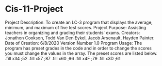 # Cis-11-Project
Project Description: To create an LC-3 program that displays the average, minimum, and maximum of five test scores. 
Project Purpose: Assisting teachers in organizing and grading their students' exams.
Creators: Jonathon Cookson, Todd Van Den Eykel, Jacob Arsenault, Hayden Painter.
Date of Creation: 6/8/2020
Version Number 1.0
Program Usage: The program has preset grades in the code and in order to change the scores you must change the values in the array. The preset scores are listed below.
.fill x34   ;52
.fill x57   ;87
.fill x60   ;96
.fill x4F   ;79
.fill x3D   ;61
